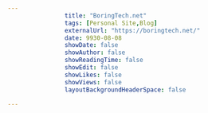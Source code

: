---
                title: "BoringTech.net"
                tags: [Personal Site,Blog]
                externalUrl: "https://boringtech.net/"
                date: 9930-08-08
                showDate: false
                showAuthor: false
                showReadingTime: false
                showEdit: false
                showLikes: false
                showViews: false
                layoutBackgroundHeaderSpace: false
                ---

